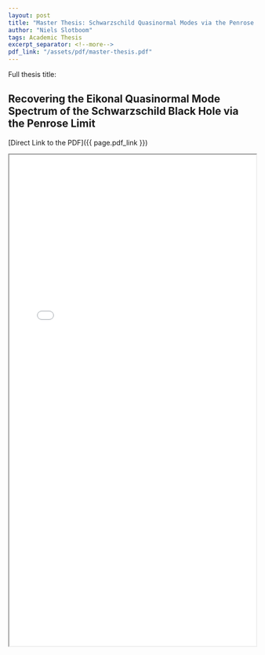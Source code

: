 ```yaml
---
layout: post
title: "Master Thesis: Schwarzschild Quasinormal Modes via the Penrose Limit"
author: "Niels Slotboom"
tags: Academic Thesis
excerpt_separator: <!--more-->
pdf_link: "/assets/pdf/master-thesis.pdf"
---
```


Full thesis title:
<h2>Recovering the Eikonal Quasinormal Mode Spectrum of the Schwarzschild Black Hole via the Penrose Limit</h2>
<!--more-->

[Direct Link to the PDF]({{ page.pdf_link }})

<iframe src="{{ page.pdf_link }}" width="100%" height="1000px">
  This browser does not support PDFs. Please download the PDF to view it: 
  <a href="{{ page.pdf_link }}">Download PDF</a>.
</iframe>